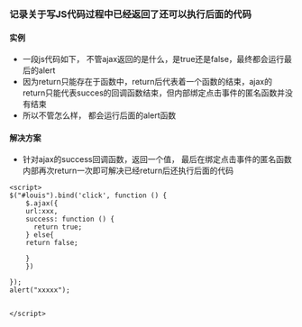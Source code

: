 ### 记录关于写JS代码过程中已经返回了还可以执行后面的代码

#### 实例
* 一段js代码如下， 不管ajax返回的是什么，是true还是false，最终都会运行最后的alert
* 因为return只能存在于函数中，return后代表着一个函数的结束，ajax的return只能代表succes的回调函数结束，但内部绑定点击事件的匿名函数并没有结束
* 所以不管怎么样， 都会运行后面的alert函数

#### 解决方案
* 针对ajax的success回调函数，返回一个值， 最后在绑定点击事件的匿名函数内部再次return一次即可解决已经return后还执行后面的代码
```
<script>
$("#louis").bind('click', function () {
    $.ajax({
    url:xxx,
    success: function () {
      return true;
    } else{
    return false;
    
    }
    })

});
alert("xxxxx");


</script>

```

